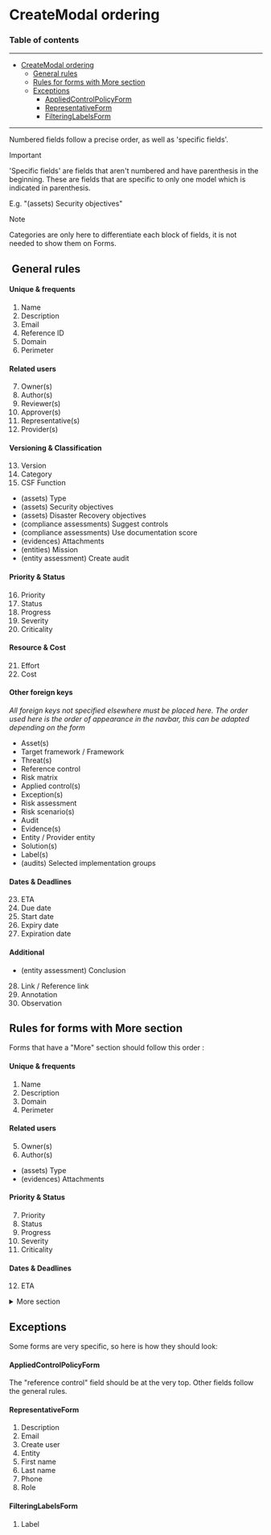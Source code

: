 # CreateModal ordering

### Table of contents

<hr>

<!--toc:start-->
- [CreateModal ordering](#createmodal-ordering)
  - [General rules](#general-rules)
  - [Rules for forms with More section](#rules-for-forms-with-more-section)
  - [Exceptions](#exceptions)
    - [AppliedControlPolicyForm](#appliedcontrolpolicyform)
    - [RepresentativeForm](#representativeform)
    - [FilteringLabelsForm](#filteringlabelsform)
<!--toc:end-->
<hr>
Numbered fields follow a precise order, as well as 'specific fields'.

> [!IMPORTANT]  
> 'Specific fields' are fields that aren't numbered and have parenthesis in the beginning. These are fields that are specific to only one model which is indicated in parenthesis.
>
> E.g. "(assets) Security objectives"

> [!NOTE]  
> Categories are only here to differentiate each block of fields, it is not needed to show them on Forms.

##  General rules

#### Unique & frequents

1) Name
2) Description
3) Email
4) Reference ID
5) Domain
6) Perimeter

#### Related users

7) Owner(s)
8) Author(s)
9) Reviewer(s)
10) Approver(s)
11) Representative(s)
12) Provider(s)

#### Versioning & Classification

13) Version
14) Category
15) CSF Function

- (assets) Type
- (assets) Security objectives
- (assets) Disaster Recovery objectives
- (compliance assessments) Suggest controls
- (compliance assessments) Use documentation score
- (evidences) Attachments
- (entities) Mission
- (entity assessment) Create audit

#### Priority & Status

16) Priority
17) Status
18) Progress
19) Severity
20) Criticality

#### Resource & Cost

21) Effort
22) Cost

#### Other foreign keys

*All foreign keys not specified elsewhere must be placed here.
The order used here is the order of appearance in the navbar, this can be adapted depending on the form*

- Asset(s)
- Target framework / Framework
- Threat(s)
- Reference control
- Risk matrix
- Applied control(s)
- Exception(s)
- Risk assessment
- Risk scenario(s)
- Audit
- Evidence(s)
- Entity / Provider entity
- Solution(s)
- Label(s)
- (audits) Selected implementation groups

#### Dates & Deadlines

23) ETA
24) Due date
25) Start date
26) Expiry date
27) Expiration date

#### Additional

- (entity assessment) Conclusion

28) Link / Reference link
29) Annotation
30) Observation

## Rules for forms with More section

Forms that have a "More" section should follow this order :

#### Unique & frequents

1) Name
2) Description
3) Domain
4) Perimeter

#### Related users

5) Owner(s)
6) Author(s)

- (assets) Type
- (evidences) Attachments

#### Priority & Status

7) Priority
8) Status
9) Progress
10) Severity
11) Criticality

#### Dates & Deadlines

12) ETA

<details>

  <summary>More section</summary>

#### Unique & frequents

1) Email
2) Reference ID

#### Related users

3) Reviewer(s)
4) Approver(s)
5) Representative(s)
6) Provider(s)

#### Versioning & Classification

7) Version
8) Category
9) CSF Function

- (assets) Security objectives
- (assets) Disaster Recovery objectives
- (compliance assessments) Suggest controls
- (compliance assessments) Use documentation score
- (entities) Mission
- (entity assessment) Create audit

#### Resource & Cost

10) Effort
11) Cost

#### Other foreign keys

*All foreign keys not specified elsewhere must be placed here.
The order used here is the order of appearance in the navbar, this can be adapted depending on the form*

- Asset(s)
- Target framework / Framework
- Threat(s)
- Reference control
- Risk matrix
- Applied control(s)
- Exception(s)
- Risk assessment
- Risk scenario(s)
- Audit
- Evidence(s)
- Entity / Provider entity
- Solution(s)
- Label(s)
- (audits) Selected implementation groups

#### Dates & Deadlines

12) Due date
13) Start date
14) Expiry date
15) Expiration date

#### Additional

- (entity assessment) Conclusion

16) Link / Reference link
17) Annotation
18) Observation

</details>

## Exceptions

Some forms are very specific, so here is how they should look:

#### AppliedControlPolicyForm

The "reference control" field should be at the very top.
Other fields follow the general rules.

#### RepresentativeForm

1) Description
2) Email
3) Create user
4) Entity
5) First name
6) Last name
7) Phone
8) Role

#### FilteringLabelsForm

1) Label
